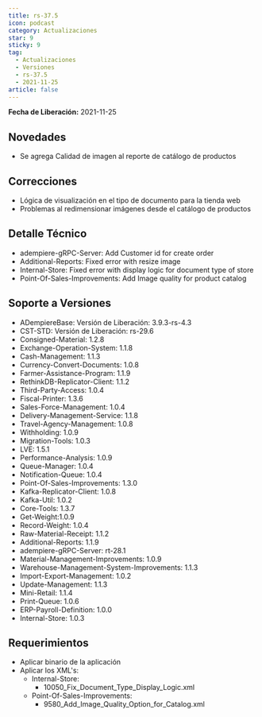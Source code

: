 ```yaml
---
title: rs-37.5
icon: podcast
category: Actualizaciones
star: 9
sticky: 9
tag:
  - Actualizaciones
  - Versiones
  - rs-37.5
  - 2021-11-25
article: false
---
```


**Fecha de Liberación:** 2021-11-25

## Novedades

- Se agrega Calidad de imagen al reporte de catálogo de productos

## Correcciones

- Lógica de visualización en el tipo de documento para la tienda web
- Problemas al redimensionar imágenes desde el catálogo de productos

## Detalle Técnico

- adempiere-gRPC-Server: Add Customer id for create order
- Additional-Reports: Fixed error with resize image
- Internal-Store: Fixed error with display logic for document type of store
- Point-Of-Sales-Improvements: Add Image quality for product catalog

## Soporte a Versiones

- ADempiereBase: Versión de Liberación: 3.9.3-rs-4.3
- CST-STD: Versión de Liberación: rs-29.6
- Consigned-Material: 1.2.8
- Exchange-Operation-System: 1.1.8
- Cash-Management: 1.1.3
- Currency-Convert-Documents: 1.0.8
- Farmer-Assistance-Program: 1.1.9
- RethinkDB-Replicator-Client: 1.1.2
- Third-Party-Access: 1.0.4
- Fiscal-Printer: 1.3.6
- Sales-Force-Management: 1.0.4
- Delivery-Management-Service: 1.1.8
- Travel-Agency-Management: 1.0.8
- Withholding: 1.0.9
- Migration-Tools: 1.0.3
- LVE: 1.5.1
- Performance-Analysis: 1.0.9
- Queue-Manager: 1.0.4
- Notification-Queue: 1.0.4
- Point-Of-Sales-Improvements: 1.3.0
- Kafka-Replicator-Client: 1.0.8
- Kafka-Util: 1.0.2
- Core-Tools: 1.3.7
- Get-Weight:1.0.9
- Record-Weight: 1.0.4
- Raw-Material-Receipt: 1.1.2
- Additional-Reports: 1.1.9
- adempiere-gRPC-Server: rt-28.1
- Material-Management-Improvements: 1.0.9
- Warehouse-Management-System-Improvements: 1.1.3
- Import-Export-Management: 1.0.2
- Update-Management: 1.1.3
- Mini-Retail: 1.1.4
- Print-Queue: 1.0.6
- ERP-Payroll-Definition: 1.0.0
- Internal-Store: 1.0.3

## Requerimientos

- Aplicar binario de la aplicación
- Aplicar los XML's:
  - Internal-Store:
    - 10050_Fix_Document_Type_Display_Logic.xml
  - Point-Of-Sales-Improvements:
    - 9580_Add_Image_Quality_Option_for_Catalog.xml
